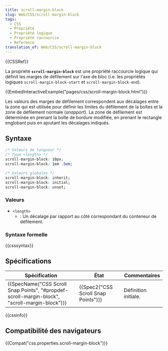 ```yaml
---
title: scroll-margin-block
slug: Web/CSS/scroll-margin-block
tags:
  - CSS
  - Propriété
  - Propriété logique
  - Propriété raccourcie
  - Reference
translation_of: Web/CSS/scroll-margin-block
---
```

{{CSSRef}}

La propriété **`scroll-margin-block`** est une propriété raccourcie logique qui définit les marges de défilement sur l'axe de bloc (i.e. les propriétés logiques `scroll-margin-block-start` et `scroll-margin-block-end`).

{{EmbedInteractiveExample("pages/css/scroll-margin-block.html")}}

Les valeurs des marges de défilement correspondent aux décalages entre la zone qui est utilisée pour définir les limites du défilement de la boîtes et la zone de défilement normale (_snapport_). La zone de défilement est déterminée en prenant la boîte de bordure modifiée, en prenant le rectangle englobant puis en ajoutant les décalages indiqués.

## Syntaxe

```css
/* Valeurs de longueur */
/* Type <length> */
scroll-margin-block: 10px;
scroll-margin-block: 1em .5em;

/* Valeurs globales */
scroll-margin-block: inherit;
scroll-margin-block: initial;
scroll-margin-block: unset;
```

### Valeurs

- `<length>`
  - : Un décalage par rapport au côté correspondant du conteneur de défilement.

### Syntaxe formelle

{{csssyntax}}

## Spécifications

| Spécification                                                                                                                | État                                             | Commentaires         |
| ---------------------------------------------------------------------------------------------------------------------------- | ------------------------------------------------ | -------------------- |
| {{SpecName("CSS Scroll Snap Points", "#propdef-scroll-margin-block", "scroll-margin-block")}} | {{Spec2("CSS Scroll Snap Points")}} | Définition initiale. |

{{cssinfo}}

## Compatibilité des navigateurs

{{Compat("css.properties.scroll-margin-block")}}
